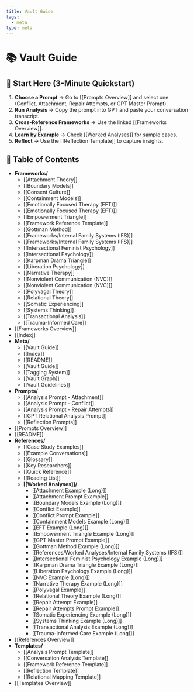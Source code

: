 ```yaml
---
title: Vault Guide
tags:
  - meta
type: meta
---
```


<!-- @format -->

# 📚 Vault Guide

## 🚀 Start Here (3-Minute Quickstart)

1. **Choose a Prompt** → Go to [[Prompts Overview]] and select one (Conflict, Attachment, Repair Attempts, or GPT Master Prompt).
2. **Run Analysis** → Copy the prompt into GPT and paste your conversation transcript.
3. **Cross-Reference Frameworks** → Use the linked [[Frameworks Overview]].
4. **Learn by Example** → Check [[Worked Analyses]] for sample cases.
5. **Reflect** → Use the [[Reflection Template]] to capture insights.

## 📑 Table of Contents

- **Frameworks/**
  - [[Attachment Theory]]
  - [[Boundary Models]]
  - [[Consent Culture]]
  - [[Containment Models]]
  - [[Emotionally Focused Therapy (EFT)]]
  - [[Emotionally Focused Therapy (EFT)]]
  - [[Empowerment Triangle]]
  - [[Framework Reference Template]]
  - [[Gottman Method]]
  - [[Frameworks/Internal Family Systems (IFS)]]
  - [[Frameworks/Internal Family Systems (IFS)]]
  - [[Intersectional Feminist Psychology]]
  - [[Intersectional Psychology]]
  - [[Karpman Drama Triangle]]
  - [[Liberation Psychology]]
  - [[Narrative Therapy]]
  - [[Nonviolent Communication (NVC)]]
  - [[Nonviolent Communication (NVC)]]
  - [[Polyvagal Theory]]
  - [[Relational Theory]]
  - [[Somatic Experiencing]]
  - [[Systems Thinking]]
  - [[Transactional Analysis]]
  - [[Trauma-Informed Care]]
- [[Frameworks Overview]]
- [[Index]]
- **Meta/**
  - [[Vault Guide]]
  - [[Index]]
  - [[README]]
  - [[Vault Guide]]
  - [[Tagging System]]
  - [[Vault Graph]]
  - [[Vault Guidelines]]
- **Prompts/**
  - [[Analysis Prompt - Attachment]]
  - [[Analysis Prompt - Conflict]]
  - [[Analysis Prompt - Repair Attempts]]
  - [[GPT Relational Analysis Prompt]]
  - [[Reflection Prompts]]
- [[Prompts Overview]]
- [[README]]
- **References/**
  - [[Case Study Examples]]
  - [[Example Conversations]]
  - [[Glossary]]
  - [[Key Researchers]]
  - [[Quick Reference]]
  - [[Reading List]]
  - **[[Worked Analyses]]/**
    - [[Attachment Example (Long)]]
    - [[Attachment Prompt Example]]
    - [[Boundary Models Example (Long)]]
    - [[Conflict Example]]
    - [[Conflict Prompt Example]]
    - [[Containment Models Example (Long)]]
    - [[EFT Example (Long)]]
    - [[Empowerment Triangle Example (Long)]]
    - [[GPT Master Prompt Example]]
    - [[Gottman Method Example (Long)]]
    - [[References/Worked Analyses/Internal Family Systems (IFS)]]
    - [[Intersectional Feminist Psychology Example (Long)]]
    - [[Karpman Drama Triangle Example (Long)]]
    - [[Liberation Psychology Example (Long)]]
    - [[NVC Example (Long)]]
    - [[Narrative Therapy Example (Long)]]
    - [[Polyvagal Example]]
    - [[Relational Theory Example (Long)]]
    - [[Repair Attempt Example]]
    - [[Repair Attempts Prompt Example]]
    - [[Somatic Experiencing Example (Long)]]
    - [[Systems Thinking Example (Long)]]
    - [[Transactional Analysis Example (Long)]]
    - [[Trauma-Informed Care Example (Long)]]
- [[References Overview]]
- **Templates/**
  - [[Analysis Prompt Template]]
  - [[Conversation Analysis Template]]
  - [[Framework Reference Template]]
  - [[Reflection Template]]
  - [[Relational Mapping Template]]
- [[Templates Overview]]
